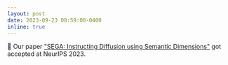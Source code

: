 ```yaml
---
layout: post
date: 2023-09-23 08:59:00-0400
inline: true
---
```


:tada: Our paper ["SEGA: Instructing Diffusion using Semantic Dimensions"](https://arxiv.org/abs/2301.12247) got accepted at NeurIPS 2023.
